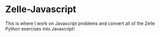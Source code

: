 # Zelle-Javascript
This is where I work on Javascript problems and convert all of the Zelle Python exercises into Javascript!
